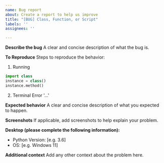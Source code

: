 ```yaml
---
name: Bug report
about: Create a report to help us improve
title: "[BUG] Class, Function, or Script"
labels: ''
assignees: ''

---
```


**Describe the bug**
A clear and concise description of what the bug is.

**To Reproduce**
Steps to reproduce the behavior:
1. Running
```python
import class
instance = class()
instance.method()
```
2. Terminal Error '...'

**Expected behavior**
A clear and concise description of what you expected to happen.

**Screenshots**
If applicable, add screenshots to help explain your problem.

**Desktop (please complete the following information):**
 -  Python Version: [e.g. 3.6]
 - OS: [e.g. Windows 11]

**Additional context**
Add any other context about the problem here.
